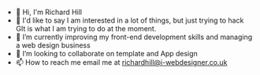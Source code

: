 - 👋 Hi, I'm Richard Hill
- 👀 I'd like to say I am interested in a lot of things, but just trying to hack GIt is what I am trying to do at the moment. 
- 🌱 I’m currently improving my front-end development skills and managing a web design business
- 💞️ I’m looking to collaborate on template and App design
- 📫 How to reach me email me at richardhill@i-webdesigner.co.uk

<!---
richarddhill/richarddhill is a ✨ special ✨ repository because its `README.md` (this file) appears on your GitHub profile.
You can click the Preview link to take a look at your changes.
--->
